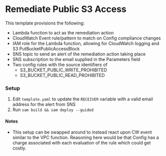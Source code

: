 # Remediate Public S3 Access

This template provisions the following:
  - Lambda function to act as the remediation action
  - CloudWatch Event rule/pattern to match on Config compliance changes
  - IAM role for the Lambda function, allowing for CloudWatch logging and S3 PutBucketPublicAccessBlock
  - SNS topic to send an alert of the remediation action taking place
  - SNS subscription to the email supplied in the Parameters field
  - Two config rules with the source identifiers of
     - S3_BUCKET_PUBLIC_WRITE_PROHIBITED
     - S3_BUCKET_PUBLIC_READ_PROHIBITED

### Setup
1. Edit `template.yaml` to update the `RECEIVER` variable with a valid email address for the alert from SNS
2. Run `sam build && sam deploy --guided`


#### Notes
- This setup can be swapped around to instead react upon CW event similar to the VPC function. Reasoning here would be that Config has a charge associated with each evaluation of the rule which could get costly.
